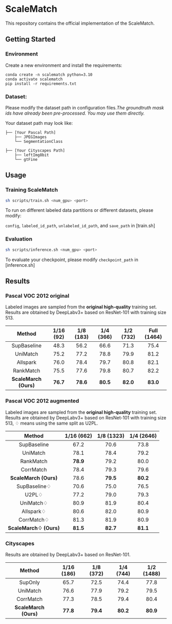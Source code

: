 # ScaleMatch
This repository contains the official implementation of the ScaleMatch.
## Getting Started

### Environment
Create a new environment and install the requirements:
```shell
conda create -n scalematch python=3.10
conda activate scalematch
pip install -r requirements.txt
```
### Dataset:
Please modify the dataset path in configuration files.*The groundtruth mask ids have already been pre-processed. You may use them directly.*

Your dataset path may look like:
```
├── [Your Pascal Path]
    ├── JPEGImages
    └── SegmentationClass
    
├── [Your Cityscapes Path]
    ├── leftImg8bit
    └── gtFine
```

## Usage

### Training ScaleMatch

```bash
sh scripts/train.sh <num_gpu> <port>
```
To run on different labeled data partitions or different datasets, please modify:

``config``, ``labeled_id_path``, ``unlabeled_id_path``, and ``save_path`` in [train.sh]

### Evaluation
```bash
sh scripts/inference.sh <num_gpu> <port>
```
To evaluate your checkpoint, please modify ``checkpoint_path`` in [inference.sh]

## Results

### Pascal VOC 2012 original

Labeled images are sampled from the **original high-quality** training set. Results are obtained by DeepLabv3+ based on ResNet-101 with training size 513.

|        Method        | 1/16 (92) | 1/8 (183) |   1/4 (366)    | 1/2 (732) | Full (1464) |
|:--------------------:|:---------:|:---------:|:--------------:|:---------:|:-----------:|
|     SupBaseline      |   48.3    |   56.2    |      66.6      |   71.3    |    75.4     |
|       UniMatch       |   75.2    |   77.2    |      78.8      |   79.9    |    81.2     |
|       Allspark       |   76.0    |   78.4    |      79.7      |   80.8    |    82.1     |
|       RankMatch      |   75.5    |   77.6    |      79.8      |   80.7    |    82.2     |
| **ScaleMarch (Ours)** | **76.7**  | **78.6**  |    **80.5**    | **82.0**  |  **83.0**   |


### Pascal VOC 2012 augmented

Labeled images are sampled from the **original high-quality** training set. Results are obtained by DeepLabv3+ based on ResNet-101 with training size 513, ♢ means using the same split as U2PL.

|        Method        | 1/16 (662) | 1/8 (1323) |   1/4 (2646)    |
|:--------------------:|:---------:|:---------:|:--------------:|
|     SupBaseline      |   67.2    |   70.6    |      73.8      |
|       UniMatch       |   78.1    |   78.4    |      79.2      |
|       RankMatch      |  **78.9** |   79.2    |      80.0      |
|       CorrMatch      |   78.4    |   79.3    |      79.6      |
| **ScaleMarch (Ours)** |  78.6  | **79.5**  |    **80.2**    |
|     SupBaseline♢     |   70.6    |   75.0    |      76.5      |
|         U2PL♢        |   77.2    |   79.0    |      79.3      |
|       UniMatch♢      |   80.9    |   81.9    |      80.4      |
|       Allspark♢      |   80.6    |   82.0    |      80.9      |
|       CorrMatch♢     |   81.3    |   81.9    |      80.9      |
| **ScaleMarch♢ (Ours)** | **81.5**  | **82.7**  |    **81.1**    |


### Cityscapes

Results are obtained by DeepLabv3+ based on ResNet-101.

|        Method        | 1/16 (186) | 1/8 (372) | 1/4   (744) | 1/2 (1488) |
|:--------------------:|:----------:|:---------:|:-----------:|:----------:|
|       SupOnly        |    65.7    |   72.5    |    74.4     |    77.8    |
|       UniMatch       |    76.6    |   77.9    |   79.2      |    79.5    |
|       CorrMatch      |    77.3    |   78.5    |   79.4      |    80.4    |
| **ScaleMarch (Ours)** |  **77.8**  | **79.4**  |  **80.2**  |  **80.9**  |


